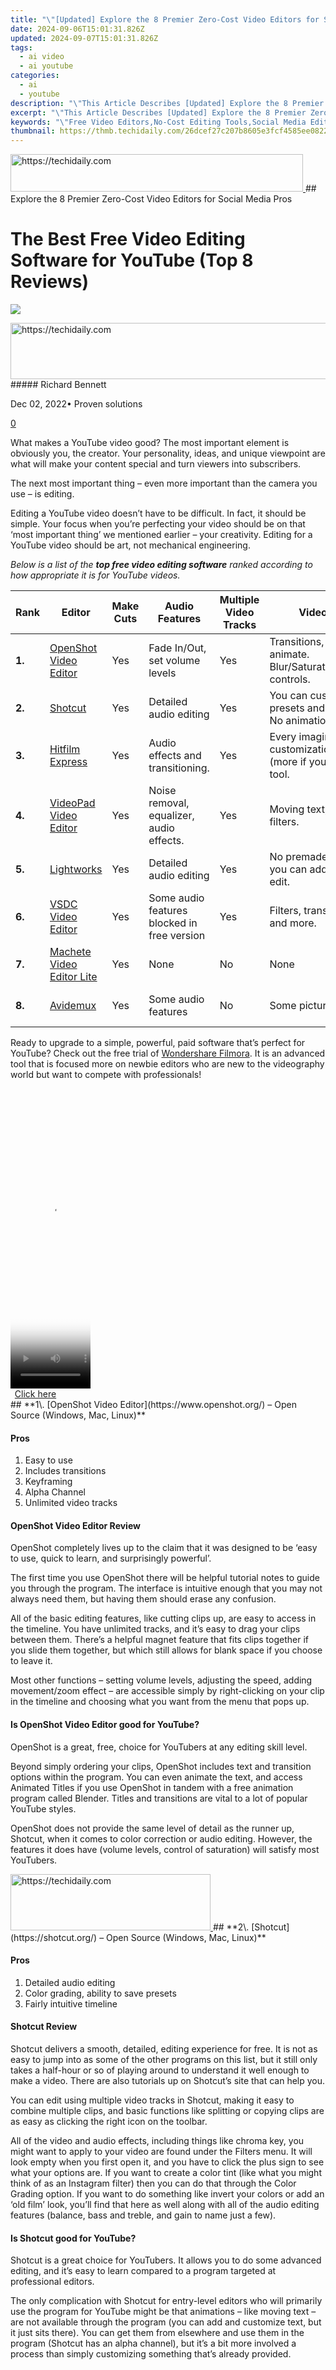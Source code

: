 ```yaml
---
title: "\"[Updated] Explore the 8 Premier Zero-Cost Video Editors for Social Media Pros for 2024\""
date: 2024-09-06T15:01:31.826Z
updated: 2024-09-07T15:01:31.826Z
tags:
  - ai video
  - ai youtube
categories:
  - ai
  - youtube
description: "\"This Article Describes [Updated] Explore the 8 Premier Zero-Cost Video Editors for Social Media Pros for 2024\""
excerpt: "\"This Article Describes [Updated] Explore the 8 Premier Zero-Cost Video Editors for Social Media Pros for 2024\""
keywords: "\"Free Video Editors,No-Cost Editing Tools,Social Media Editing Apps,Zero-Cost Editors,Budget-Friendly Editors,Affordable Editing Software,Essential Free Editors\""
thumbnail: https://thmb.techidaily.com/26dcef27c207b8605e3fcf4585ee0822110eeb8a794c85ff8e27071c7786d452.jpg
---
```


<!-- affiliate ads begin -->
<a href="https://aligracehair.sjv.io/c/5597632/2135374/19272" target="_top" id="2135374">
  <img src="//a.impactradius-go.com/display-ad/19272-2135374" border="0" alt="https://techidaily.com" width="468" height="60"/>
</a>
<img height="0" width="0" src="https://aligracehair.sjv.io/i/5597632/2135374/19272" style="position:absolute;visibility:hidden;" border="0" />
<!-- affiliate ads end -->
## Explore the 8 Premier Zero-Cost Video Editors for Social Media Pros

# The Best Free Video Editing Software for YouTube (Top 8 Reviews)

![](https://images.wondershare.com/filmora/article-images/richard-bennett.jpg)

<!-- affiliate ads begin -->
<a href="https://25home.pxf.io/c/5597632/2123481/16836" target="_top" id="2123481">
  <img src="//a.impactradius-go.com/display-ad/16836-2123481" border="0" alt="https://techidaily.com" width="720" height="90"/>
</a>
<img height="0" width="0" src="https://25home.pxf.io/i/5597632/2123481/16836" style="position:absolute;visibility:hidden;" border="0" />
<!-- affiliate ads end -->
##### Richard Bennett

 Dec 02, 2022• Proven solutions

[0](#commentsBoxSeoTemplate)

What makes a YouTube video good? The most important element is obviously you, the creator. Your personality, ideas, and unique viewpoint are what will make your content special and turn viewers into subscribers.

The next most important thing – even more important than the camera you use – is editing.

Editing a YouTube video doesn’t have to be difficult. In fact, it should be simple. Your focus when you’re perfecting your video should be on that ‘most important thing’ we mentioned earlier – your creativity. Editing for a YouTube video should be art, not mechanical engineering.

_Below is a list of the **top free video editing software** ranked according to how appropriate it is for YouTube videos._

 | **Rank** | **Editor**                            | **Make Cuts** | **Audio Features**                          | **Multiple Video Tracks** | **Video Effects**                                                             | **Intuitive Score (1-5)** | **Compatibility**        |
| -------- | ------------------------------------- | ------------- | ------------------------------------------- | ------------------------- | ----------------------------------------------------------------------------- | ------------------------- | ------------------------ |
| **1.**   | [OpenShot Video Editor](#openshot)    | Yes           | Fade In/Out, set volume levels              | Yes                       | Transitions, text, ability to animate. Blur/Saturation/Brightness controls.   | 5                         | Windows, Mac, Linux      |
| **2.**   | [Shotcut](#shotcut)                   | Yes           | Detailed audio editing                      | Yes                       | You can customize color presets and other effects. No animations.             | 4                         | Windows, Mac, Linux      |
| **3.**   | [Hitfilm Express](#hitfilm)           | Yes           | Audio effects and transitioning.            | Yes                       | Every imaginable picture customization. Some FX (more if you pay). Text tool. | 4                         | Windows, Mac             |
| **4.**   | [VideoPad Video Editor](#videopad)    | Yes           | Noise removal, equalizer, audio effects.    | Yes                       | Moving text, transitions, filters.                                            | 5                         | Windows                  |
| **5.**   | [Lightworks](#lightworks)             | Yes           | Detailed audio editing                      | Yes                       | No premade effects, but you can add text/color edit.                          | 3                         | Windows, Mac, Linux      |
| **6.**   | [VSDC Video Editor](#vsdc)            | Yes           | Some audio features blocked in free version | Yes                       | Filters, transitions, text, and more.                                         | 1                         | Windows                  |
| **7.**   | [Machete Video Editor Lite](#machete) | Yes           | None                                        | No                        | None                                                                          | 3                         | Windows                  |
| **8.**   | [Avidemux](#avidemux)                 | Yes           | Some audio features                         | No                        | Some picture adjustments                                                      | 2                         | Windows, Mac, Linux, BSD |

 Ready to upgrade to a simple, powerful, paid software that’s perfect for YouTube? Check out the free trial of [Wondershare Filmora](https://tools.techidaily.com/wondershare/filmora/download/). It is an advanced tool that is focused more on newbie editors who are new to the videography world but want to compete with professionals!

<!-- affiliate ads begin -->
<span id="1977006">
					<video width="128" height="480" style="cursor:pointer"
           poster="//a.impactradius-go.com/display-clicktoplayimage/1977006.png"
           onclick="if(!this.playClicked){this.play();this.setAttribute('controls',true);this.playClicked=true;}">
	   <source src="//a.impactradius-go.com/display-ad/22993-1977006">
	   <img src="//a.impactradius-go.com/display-clicktoplayimage/1977006.png" style="border: none; height: 100%; width: 100%; object-fit: contain">
	</video>
	<div style="width:80px;text-align:center"><a href="javascript:window.open(decodeURIComponent('https%3A%2F%2Fhomestyler.sjv.io%2Fc%2F5597632%2F1977006%2F22993'), '_blank');void(0);">Click here</a></div>
</span>
<img height="0" width="0" src="https://imp.pxf.io/i/5597632/1977006/22993" style="position:absolute;visibility:hidden;" border="0" />
<!-- affiliate ads end -->
## **1\. [OpenShot Video Editor](https://www.openshot.org/) – Open Source (Windows, Mac, Linux)**

####  

#### **Pros**

1. Easy to use
2. Includes transitions
3. Keyframing
4. Alpha Channel
5. Unlimited video tracks

####  

#### **OpenShot Video Editor Review**

OpenShot completely lives up to the claim that it was designed to be ‘easy to use, quick to learn, and surprisingly powerful’.

The first time you use OpenShot there will be helpful tutorial notes to guide you through the program. The interface is intuitive enough that you may not always need them, but having them should erase any confusion.

All of the basic editing features, like cutting clips up, are easy to access in the timeline. You have unlimited tracks, and it’s easy to drag your clips between them. There’s a helpful magnet feature that fits clips together if you slide them together, but which still allows for blank space if you choose to leave it.

Most other functions – setting volume levels, adjusting the speed, adding movement/zoom effect – are accessible simply by right-clicking on your clip in the timeline and choosing what you want from the menu that pops up.

#### **Is OpenShot Video Editor good for YouTube?**

OpenShot is a great, free, choice for YouTubers at any editing skill level.

Beyond simply ordering your clips, OpenShot includes text and transition options within the program. You can even animate the text, and access Animated Titles if you use OpenShot in tandem with a free animation program called Blender. Titles and transitions are vital to a lot of popular YouTube styles.

OpenShot does not provide the same level of detail as the runner up, Shotcut, when it comes to color correction or audio editing. However, the features it does have (volume levels, control of saturation) will satisfy most YouTubers.

<!-- affiliate ads begin -->
<a href="https://aligracehair.sjv.io/c/5597632/2135415/19272" target="_top" id="2135415">
  <img src="//a.impactradius-go.com/display-ad/19272-2135415" border="0" alt="https://techidaily.com" width="320" height="90"/>
</a>
<img height="0" width="0" src="https://aligracehair.sjv.io/i/5597632/2135415/19272" style="position:absolute;visibility:hidden;" border="0" />
<!-- affiliate ads end -->
## **2\. [Shotcut](https://shotcut.org/) – Open Source (Windows, Mac, Linux)**

#### **Pros**

1. Detailed audio editing
2. Color grading, ability to save presets
3. Fairly intuitive timeline

#### **Shotcut Review**

Shotcut delivers a smooth, detailed, editing experience for free. It is not as easy to jump into as some of the other programs on this list, but it still only takes a half-hour or so of playing around to understand it well enough to make a video. There are also tutorials up on Shotcut’s site that can help you.

You can edit using multiple video tracks in Shotcut, making it easy to combine multiple clips, and basic functions like splitting or copying clips are as easy as clicking the right icon on the toolbar.

All of the video and audio effects, including things like chroma key, you might want to apply to your video are found under the Filters menu. It will look empty when you first open it, and you have to click the plus sign to see what your options are. If you want to create a color tint (like what you might think of as an Instagram filter) then you can do that through the Color Grading option. If you want to do something like invert your colors or add an ‘old film’ look, you’ll find that here as well along with all of the audio editing features (balance, bass and treble, and gain to name just a few).

#### **Is Shotcut good for YouTube?**

Shotcut is a great choice for YouTubers. It allows you to do some advanced editing, and it’s easy to learn compared to a program targeted at professional editors.

The only complication with Shotcut for entry-level editors who will primarily use the program for YouTube might be that animations – like moving text – are not available through the program (you can add and customize text, but it just sits there). You can get them from elsewhere and use them in the program (Shotcut has an alpha channel), but it’s a bit more involved a process than simply customizing something that’s already provided.

<!-- affiliate ads begin -->
<span id="1793213">
					<video width="864" height="1296" style="cursor:pointer"
           poster="//a.impactradius-go.com/display-clicktoplayimage/1793213.png"
           onclick="if(!this.playClicked){this.play();this.setAttribute('controls',true);this.playClicked=true;}">
	   <source src="//a.impactradius-go.com/display-ad/19135-1793213">
	   <img src="//a.impactradius-go.com/display-clicktoplayimage/1793213.png" style="border: none; height: 100%; width: 100%; object-fit: contain">
	</video>
	<div style="width:540px;text-align:center"><a href="javascript:window.open(decodeURIComponent('https%3A%2F%2Ftinyland.pxf.io%2Fc%2F5597632%2F1793213%2F19135'), '_blank');void(0);">Click here</a></div>
</span>
<img height="0" width="0" src="https://imp.pxf.io/i/5597632/1793213/19135" style="position:absolute;visibility:hidden;" border="0" />
<!-- affiliate ads end -->
## **3\. [Hitfilm Express](https://hitfilm.com/express) – Windows, Mac**

#### **Pros**

1. Compositing mode (2D and 3D)
2. The Most effect customization
3. Helpful User Guide & tutorials

#### **Cons**

1. Can be overwhelming
2. Its main strength is FX, but you only get a couple for free. Most have to be bought separately.

#### **Hitfilm Express Review**

Hitfilm Express is the best free editor if you want to add special effects to your projects. OpenShot’s alpha channel will be enough for most people, but if you think of yourself as an aspiring filmmaker then it’s hard to beat Hitfilm’s range of functions.

This is an editor designed for people who want to make movies, and it’s a lot more intuitive than most professional-grade software. Film-quality FX (lasers, explosions, etc.) are available through Hitfilm Express for a reasonable price ($10-$50, depending on what you want), and even without paying extra for the packs, there’s a lot you can do to give your video a ‘film look’ using compositing layers and the multitude of customizable effects provided through the program.

Another highlight of Hitfilm Express is the extensive selection of tutorials and helpful information they have available both through YouTube videos and their User Guide. You will need those because this program can be overwhelming. It has so many functions and areas you can customize that it is easy to get lost.

That said, basic editing in Hitfilm Express is not difficult to jump into. It’s only when you start getting fancy that things get dicey.

#### **Is Hitfilm Express good for YouTube?**

Yes. It will not be the best option for everyone, but it’s not a bad option for anyone either.

If what you want to make is a vlog where you have a series of clips, and intro, and maybe a couple of title effects, then Hitfilm express might be overkill. You don’t want to have to master compositing just to add some text.

If what you want to make is a vlog that’s interrupted by an alien invasion and turns into an action sequence with lasers and falling debris, it’d be hard to do better than Hitfilm Express.

## **4\. [VideoPad Video Editor](http://www.nchsoftware.com/videopad/index.html) – Windows**

#### **Pros**

1. Easy to jump into
2. Moving text
3. Huge audio waveforms
4. Audio and visual effects
5. Lossless exports

#### **Cons**

1. No longer updated

#### **VideoPad Video Editor Review**

VideoPad Video Editor is an extremely easy to use program. It may be the easiest program on this list to jump into, which you could also realistically create your entire video inside (there are easier programs, but you can only do some of your work in them). Part of its simplicity comes from not being as feature-rich as the programs ranking higher than it on this list, however.

You do not get the same range of functions with VideoPad as you do from the top 3 free editors, but it has enough to satisfy people who are just starting out. Creating moving text effects is easy, you have huge audio waves to work with while you’re syncing, and effects like transitions and filters are easy to find.

VideoPad does suffer a bit from being dated. This program is no longer being worked on, and the interface doesn’t look particularly modern. This is a bit more than a cosmetic issue because some features, while not difficult to find, are placed a bit oddly compared to other editors.

One slightly annoying feature of VideoPad is that it will prompt you to buy the commercial version sometimes (the free version is only for non-commercial use). There have been reports of exports being blocked in the free version, but I exported several times for the sake of this review and the issue never came up.

#### **Is VideoPad Video Editor good for YouTube?**

VideoPad makes a decent YouTube editor. You can jump right in and start making cuts, adding filters, and ordering your clips. If you have the kind of channel where voiceovers are important (like in gaming or makeup), then you’ll be happy with the size of the audio waves you have to work with for syncing.

The thing about VideoPad is that you’re probably going to outgrow it quickly as you become a more capable editor.
  
## **5\. [Lightworks](https://www.lwks.com/) – Windows, Mac, Linux**

#### **Pros**

1. Detailed color and audio editing
2. Multicam editing

#### **Cons**

1. Exports limited to 720p for the free version
2. Difficult to learn compared to other free software

#### **Lightworks Review**

On their website, Lightworks claims to have an ‘intuitive interface’ and ‘easy timeline editing’. This is true if you compare it to other professional-level editing suites. Compared to the other programs on this list, Lightworks is complicated.

The first thing I attempt when I review this program is to simply split a clip, and it took me a ridiculous amount of time to figure this feature out in Lightworks (a more advanced editor could have found it faster, but these reviews are meant to help people with less experience). Lightworks does have a whole tutorial series on using the software, so if you are interested in learning to use it there is ample material out there to help you.

Lightworks has a wide range of functions (i.e. detailed audio editing and color correction), and it has been used for big movies like ‘The Wolf of Wall Street’. It is the most professional program on this list, and it’s a great free alternative to something like Adobe Premiere Pro.

_Note:_ there is no time limit on the free version of Lightworks, but it will ask you to renew your free license every 7 days. When it says your license is 'expired' it isn't kicking you off the free version, you just need to renew.

#### **Is Lightworks good for YouTube?**

Whether or not Lightworks is right for your YouTube channel depends on your goals as a video editor.

If what you want is to jump in and start making YouTube videos quickly, Lightworks might not be a great choice. It’s not an easy program to just jump into, you’ll have to either take time to learn it or accept that it’ll take some trial and error to get the hang of.

If what you want is to become a professional-level video editor, then Lightworks is a great program to start on (although, Hitfilm Express may still be better). Taking the time to learn it could certainly pay off in the long run.

However, if one of your priorities is for your YouTube channel to come across as professional, then the free version of Lightworks does have some disappointing limitations. You can only export videos in 720p, which is lower quality than viewers on YouTube expect (you probably want at least 1080p). Your output format is limited too. The royalty-free audio and video content Lightworks offers are also not free; you can just buy them through the program.

## **6\. [VSDC Video Editor](http://www.videosoftdev.com/) – Windows**

#### **Pros**

1. **Diagrams and charts**
2. How To Get Started Guide
3. Lots of features

#### **Cons**

1. Very confusing
2. Paid features show up in the free version, but they’re blocked

#### **Review of VSDC Video Editor**

There’s a lot to like about VSDC Video Editor, but you have to do a lot of work to uncover any of it. Accessing even the most basic features is confusing.

One of the first things I tried to do as I tested the program was make a jump cut (where you cut out part of a video so the playback ‘jumps over’ the deleted segment) and, while I was able to do it, it was not an intuitive process. There is a multitude of toolbars and icons surrounding your preview window in VSDC, and none of those icons was for making cuts to your clips. To make any cuts you have to find the ‘cutting and splitting’ option under the Editor tab at the top of the page, which will open a second window in which you still cannot make any cuts. Instead what you can do is place markers, and when you click ‘apply changes’ to exit the window cuts will be made where you placed markers. There is nothing in the window to explain what the markers are for.

Other basic functions, like adding text, are just as complicated.

#### **Is VSDC Video Editor good for YouTube?**

I would not recommend VSDC for YouTube. It ranks higher than two other items on this list because they are, do to functional limitations, unable to create full YouTube videos without the support of other programs (at least realistically). You certainly could create your full YouTube video in VSDC, but it’d be a headache.

## **7\. [Machete Video Editor Lite](http://www.machetesoft.com/home/about-machete-video-editor-lite.html) – Windows**

#### **Pros**

1. Great for harvesting clips from longer footage
2. Lossless exports

#### **Cons**

1. Cannot swap or add audio
2. Only supports two formats (AVI and WMV)
3. Slightly awkward timeline

#### **Machete Video Editor Lite Review**

Machete Lite claims that you’ll be able to edit your videos “within a few minutes after downloading the program, even if you’ve never edited a video before”, and that is true. It might even be better if you haven’t edited a video before because the interface is slightly awkward if you’ve come from a program with a more traditional timeline setup. Machete Lite is easy to use for the most part, but it doesn’t work like most other editors and that can be awkward to navigate around.

Instead of seeing a timeline with all of your individual clips, Machete treats your entire video as one clip. You will only be able to see where you have inserted a separate video clip or cut out a portion of the video by watching the video back or jumping through it (Machete Lite does allow frame-by-frame scrolling). You won’t be able to see this information at a glance, and you won’t be able to adjust the lengths of clips you’ve added separately.

To take out any portion of your overall video you’ll need to find a keyframe at the beginning, set that as the beginning of your selection, then find a key frame at the end and set that as the end of your selection. You will then be able to delete that selection. This will not work if the frames you have set as the beginning and end are not considered keyframes by the program, so it can be difficult to be precise, but since the program allows you to jump through keyframes it’s not difficult to find a point that works.

#### **Is Machete Video Editor Lite good for YouTube?**

Machete Lite is not a good choice for YouTubers unless it is used in combination with another program.

It doesn’t work as a YouTube editor because you cannot edit or swap audio, the transition between clips, or create layers of videos and images.

However, the thing Machete Lite is really good at is cutting out clips from longer videos. You can create a selection of a part of your longer clip and then export it (with no quality loss) as its own video file.

This is what the Machete Lite toolbar looks like when you’ve created a selection. Tools like cut and copy which were greyed out before are now available, as is the save icon on the far right. If you click the save icon, you’ll be able to save that selection as its own video.

You can’t create a complete YouTube video in Machete Lite, but you can harvest clips to use in a different program.

## **8\. [Avidemux](http://avidemux.sourceforge.net/) – Windows, Mac, Linux, BSD**

#### **Pros**

1. Can add subtitle files

#### **Cons**

1. Not intuitive
2. Doesn’t support MOV or WMV
3. The website is not informative, no tutorials

#### **Avidemux Review**

Avidemux is not an easy program to jump into. I almost wrote that it couldn’t do anything besides make cuts to a clip before I saw a YouTube tutorial about how to find the contrast and brightness tools. If you decide to try it out, remember that you have to choose your output format before Avidemux will let you access tools like Hue/Saturation and Contrast (click Filters under Video Output to find them).

There are no official tutorials for Avidemux you can access from their site, so you’ll have to rely on the forums and tutorials from users if you want to learn it.

You can import multiple clips into Avidemux, but you have to import them in the order you want because you can’t drag them around the timeline after. Everything becomes one big clip.

#### **Is Avidemux good for YouTube?**

No. It has more functionality than Machete, which is ranked higher on this list, but the difference is that Machete is excellent at one thing. They both suffer from the same main weakness – you could not complete your full YouTube video either (at least not without a lot of trouble). Machete could still be useful to a YouTuber, though, because it allows for the lossless exporting of segments of clips. You can use it to harvest clips for your larger project in another program.

In theory, you could do some picture editing and snipping in Avidemux and then put your project together/add titles in another program, but your other program can probably do all that just as well if not better. Avidemux isn’t a bad program, but it doesn’t excel at anything. There are a lot of better options which are also free.

 What has your experience with free video editors been like?

![author avatar](https://images.wondershare.com/filmora/article-images/richard-bennett.jpg)

<!-- affiliate ads begin -->
<span id="1983573">
					<video width="576" height="240" style="cursor:pointer"
           poster="//a.impactradius-go.com/display-clicktoplayimage/1983573.png"
           onclick="if(!this.playClicked){this.play();this.setAttribute('controls',true);this.playClicked=true;}">
	   <source src="//a.impactradius-go.com/display-ad/22993-1983573">
	   <img src="//a.impactradius-go.com/display-clicktoplayimage/1983573.png" style="border: none; height: 100%; width: 100%; object-fit: contain">
	</video>
	<div style="width:360px;text-align:center"><a href="javascript:window.open(decodeURIComponent('https%3A%2F%2Fhomestyler.sjv.io%2Fc%2F5597632%2F1983573%2F22993'), '_blank');void(0);">Click here</a></div>
</span>
<img height="0" width="0" src="https://imp.pxf.io/i/5597632/1983573/22993" style="position:absolute;visibility:hidden;" border="0" />
<!-- affiliate ads end -->
Richard Bennett

Richard Bennett is a writer and a lover of all things video.

Follow @Richard Bennett


<ins class="adsbygoogle"
     style="display:block"
     data-ad-format="autorelaxed"
     data-ad-client="ca-pub-7571918770474297"
     data-ad-slot="1223367746"></ins>



<ins class="adsbygoogle"
     style="display:block"
     data-ad-client="ca-pub-7571918770474297"
     data-ad-slot="8358498916"
     data-ad-format="auto"
     data-full-width-responsive="true"></ins>

<span class="atpl-alsoreadstyle">Also read:</span>
<div><ul>
<li><a href="https://remote-screen-capture.techidaily.com/new-a-comprehensive-handbook-for-recording-live-hulu-on-pcmacosandroid/"><u>[New] A Comprehensive Handbook for Recording Live Hulu on PC/MacOS/Android</u></a></li>
<li><a href="https://youtube-data.techidaily.com/ive-into-filmmaking-the-role-of-lenses-in-videos/"><u>[New] Dive Into Filmmaking  The Role of Lenses in Videos</u></a></li>
<li><a href="https://youtube-data.techidaily.com/armonious-hubs-your-guide-to-posting-audio-on-youtube-for-2024/"><u>[New] Harmonious Hubs  Your Guide to Posting Audio on YouTube for 2024</u></a></li>
<li><a href="https://youtube-data.techidaily.com/n-2024-avoiding-illegal-content-youtube-to-mp4-transfer-safely/"><u>[New] In 2024, Avoiding Illegal Content  YouTube to MP4 Transfer Safely</u></a></li>
<li><a href="https://youtube-data.techidaily.com/n-2024-how-to-go-frame-by-frame-on-youtube-video-5-methods/"><u>[New] In 2024, How to Go Frame by Frame on YouTube Video? [5 Methods]</u></a></li>
<li><a href="https://youtube-data.techidaily.com/ioneering-the-past-selecting-top-historical-educational-yts/"><u>[New] Pioneering the Past  Selecting Top Historical Educational YTs</u></a></li>
<li><a href="https://youtube-data.techidaily.com/trategies-for-swift-fixes-in-youtubers-shorts-for-2024/"><u>[New] Strategies for Swift Fixes in YouTubers' Shorts for 2024</u></a></li>
<li><a href="https://youtube-data.techidaily.com/tream-your-success-a-step-by-step-guide-to-earning-for-2024/"><u>[New] Stream Your Success  A Step-by-Step Guide to Earning for 2024</u></a></li>
<li><a href="https://youtube-data.techidaily.com/93028847-updated-2024-approved-5-second-stories-explained-well/"><u>[Updated] 2024 Approved  5-Second Stories Explained Well!</u></a></li>
<li><a href="https://youtube-data.techidaily.com/ed-2024-approved-identifying-video-centric-dialogues/"><u>[Updated] 2024 Approved  Identifying Video-Centric Dialogues</u></a></li>
<li><a href="https://youtube-data.techidaily.com/ed-2024-approved-youtube-seo-masterclass-the-ultimate-toolkit-for-higher-traffic/"><u>[Updated] 2024 Approved  YouTube SEO Masterclass  The Ultimate Toolkit for Higher Traffic</u></a></li>
<li><a href="https://extra-hints.techidaily.com/updated-audio-excellence-with-windows-11-a-beginner-written-by-your-name/"><u>[Updated] Audio Excellence with Windows 11  A Beginner' Written by [Your Name]</u></a></li>
<li><a href="https://youtube-data.techidaily.com/ed-best-watched-youtube-film-channels-ranked-for-2024/"><u>[Updated] Best-Watched YouTube Film Channels Ranked for 2024</u></a></li>
<li><a href="https://youtube-data.techidaily.com/ed-go-professional-stay-budgeted-top-4-tutorials-on-creating-green-screen-magic-for-cost-free-learning/"><u>[Updated] Go Professional, Stay Budgeted  Top 4 Tutorials on Creating Green Screen Magic for Cost-Free Learning</u></a></li>
<li><a href="https://youtube-data.techidaily.com/ed-going-against-the-tide-of-tradition-innovative-techniques-for-yt-rewinds-for-2024/"><u>[Updated] Going Against the Tide of Tradition  Innovative Techniques for YT Rewinds for 2024</u></a></li>
<li><a href="https://youtube-data.techidaily.com/ed-in-2024-banner-brilliance-elevating-your-game-channel-image/"><u>[Updated] In 2024, Banner Brilliance  Elevating Your Game Channel Image</u></a></li>
<li><a href="https://instagram-video-files.techidaily.com/updated-in-2024-mastering-igtv-followers-essential-techniques-to-grow-your-audience/"><u>[Updated] In 2024, Mastering IGTV Followers  Essential Techniques to Grow Your Audience</u></a></li>
<li><a href="https://youtube-data.techidaily.com/ed-in-2024-the-ugly-side-of-digital-video-profits/"><u>[Updated] In 2024, The Ugly Side of Digital Video Profits</u></a></li>
<li><a href="https://youtube-data.techidaily.com/ed-shedding-light-techniques-for-improving-youtube-video-quality-for-2024/"><u>[Updated] Shedding Light  Techniques for Improving YouTube Video Quality for 2024</u></a></li>
<li><a href="https://extra-lessons.techidaily.com/2024-approved-a-leaders-list-of-8-online-havens-for-golden-3d-and-text/"><u>2024 Approved  A Leader's List of 8 Online Havens for Golden 3D & Text</u></a></li>
<li><a href="https://youtube-data.techidaily.com/approved-elevating-your-content-strategy-youtube-keywords-explained/"><u>2024 Approved  Elevating Your Content Strategy  YouTube Keywords Explained</u></a></li>
<li><a href="https://youtube-data.techidaily.com/approved-elevating-your-youtube-presence-with-customized-subtitles/"><u>2024 Approved  Elevating Your YouTube Presence with Customized Subtitles</u></a></li>
<li><a href="https://youtube-data.techidaily.com/approved-navigating-copyright-challenges-on-youtube-shorts/"><u>2024 Approved  Navigating Copyright Challenges on YouTube Shorts</u></a></li>
<li><a href="https://youtube-data.techidaily.com/approved-prime-sound-alteration-apps-for-vloggers/"><u>2024 Approved  Prime Sound Alteration Apps for Vloggers</u></a></li>
<li><a href="https://some-tips.techidaily.com/2024-approved-the-role-of-non-verbal-communication-in-interviewing/"><u>2024 Approved  The Role of Non-Verbal Communication in Interviewing</u></a></li>
<li><a href="https://youtube-data.techidaily.com/dable-acoustic-amps-and-mics-for-video-voyagers/"><u>Affordable Acoustic Amps and Mics for Video Voyagers</u></a></li>
<li><a href="https://blue-screen-error.techidaily.com/1723199711059-apc-index-mismatch-bluescreen-woes-heres-how-you-can-resolve-it/"><u>APC Index Mismatch Bluescreen Woes? Here's How You Can Resolve It!</u></a></li>
<li><a href="https://apple-account.techidaily.com/apple-id-unlock-on-apple-iphone-12-how-to-fix-it-by-drfone-ios/"><u>Apple ID Unlock On Apple iPhone 12? How to Fix it?</u></a></li>
<li><a href="https://youtube-data.techidaily.com/nticating-a-step-by-step-for-youtube-users-for-2024/"><u>Authenticating  A Step-by-Step for Youtube Users for 2024</u></a></li>
<li><a href="https://youtube-data.techidaily.com/ners-guide-to-video-production-free-course-series/"><u>Beginner's Guide to Video Production  Free Course Series</u></a></li>
<li><a href="https://fox-info.techidaily.com/combat-chronicles-in-the-ring-or-on-screen-in-2024/"><u>Combat Chronicles  In the Ring or on Screen, In 2024</u></a></li>
<li><a href="https://youtube-data.techidaily.com/te-your-youtube-presence-essential-tips-for-engaging-shorts/"><u>Elevate Your Youtube Presence  Essential Tips for Engaging Shorts</u></a></li>
<li><a href="https://instagram-video-recordings.techidaily.com/enhancing-photos-and-videos-with-instagrams-creative-features/"><u>Enhancing Photos and Videos with Instagram's Creative Features</u></a></li>
<li><a href="https://win-solutions.techidaily.com/how-to-get-warzone-textures-loading-properly-again/"><u>How to Get Warzone Textures Loading Properly Again</u></a></li>
<li><a href="https://tech-recovery.techidaily.com/how-to-uninstall-windows-10-anniversary-update-easily/"><u>How to Uninstall Windows 10 Anniversary Update. Easily</u></a></li>
<li><a href="https://article-files.techidaily.com/in-2024-from-raw-footage-to-final-product-using-windows-10-for-editing-success/"><u>In 2024, From Raw Footage to Final Product  Using Windows 10 for Editing Success</u></a></li>
<li><a href="https://youtube-data.techidaily.com/24-scouring-youtubes-notable-responses/"><u>In 2024, Scouring YouTube's Notable Responses</u></a></li>
<li><a href="https://sim-unlock.techidaily.com/in-2024-the-6-best-sim-unlock-services-that-actually-work-on-your-vivo-v30-lite-5g-device-by-drfone-android/"><u>In 2024, The 6 Best SIM Unlock Services That Actually Work On Your Vivo V30 Lite 5G Device</u></a></li>
<li><a href="https://bypass-frp.techidaily.com/is-gsm-flasher-adb-legit-full-review-to-bypass-your-honor-magic-6-litefrp-lock-by-drfone-android/"><u>Is GSM Flasher ADB Legit? Full Review To Bypass Your Honor Magic 6 LiteFRP Lock</u></a></li>
<li><a href="https://youtube-data.techidaily.com/hing-educator-channels-10-key-tips-for-youtube-success-for-2024/"><u>Launching Educator Channels  10 Key Tips for YouTube Success for 2024</u></a></li>
<li><a href="https://ai-driven-video-production.techidaily.com/new-effortless-video-editing-microsoft-video-editor-for-windows-users/"><u>New Effortless Video Editing Microsoft Video Editor for Windows Users</u></a></li>
<li><a href="https://hardware-updates.techidaily.com/resolving-lg-usb-device-connectivity-problems-on-pc-windows-10-8-and-7/"><u>Resolving LG USB Device Connectivity Problems on PC (Windows 10, 8 & 7)</u></a></li>
<li><a href="https://some-guidance.techidaily.com/the-authoritative-guide-to-generating-srt-files-with-expert-tips-for-2024/"><u>The Authoritative Guide to Generating SRT Files with Expert Tips for 2024</u></a></li>
<li><a href="https://instagram-video-recordings.techidaily.com/understanding-when-people-drop-off-on-instagram/"><u>Understanding When People Drop Off on Instagram</u></a></li>
<li><a href="https://youtube-data.techidaily.com/k-the-potential-of-youtube-videos-the-ultimate-chapter-addition-technique/"><u>Unlock the Potential of YouTube Videos  The Ultimate Chapter Addition Technique</u></a></li>
<li><a href="https://ai-video-tools.techidaily.com/updated-2024-approved-pro-grade-videos-in-minutes-no-experience-required/"><u>Updated 2024 Approved Pro-Grade Videos in Minutes No Experience Required</u></a></li>
<li><a href="https://extra-hints.techidaily.com/why-are-my-photo-booth-videos-pausing/"><u>Why Are My Photo Booth Videos Pausing?</u></a></li>
</ul></div>
